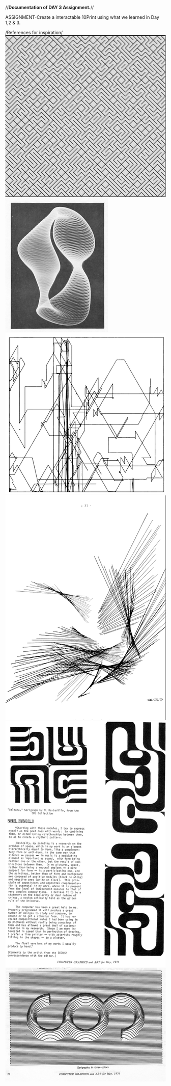 //**Documentation of DAY 3 Assignment.**//

ASSIGNMENT-Create a interactable 10Print using what we learned in Day 1,2 & 3.

/References for inspiration/
![alt text](image.png)
![alt text](<Screenshot 2025-10-08 232651.png>) ![alt text](<Screenshot 2025-10-08 232912.png>) ![alt text](<Screenshot 2025-10-08 233017.png>) ![alt text](<Screenshot 2025-10-08 233240.png>) ![alt text](<Screenshot 2025-10-08 233430.png>)



